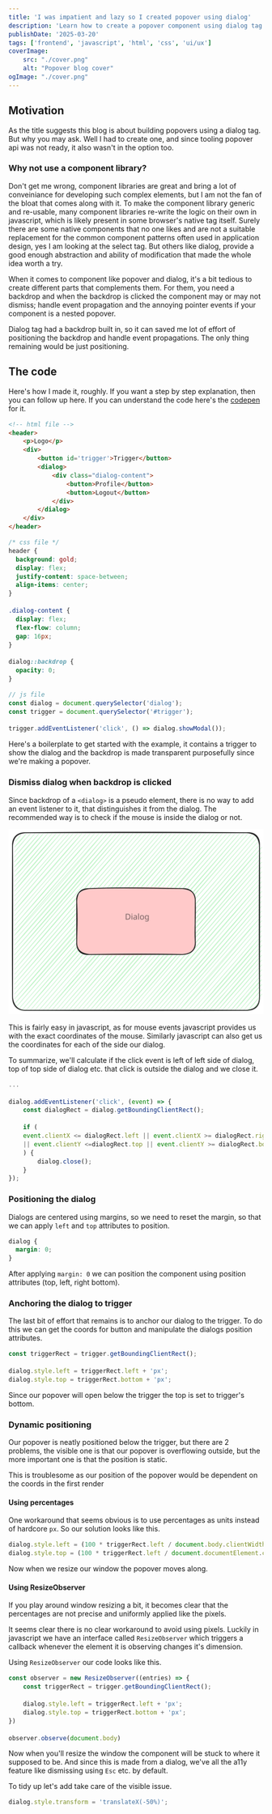 ```yaml
---
title: 'I was impatient and lazy so I created popover using dialog'
description: 'Learn how to create a popover component using dialog tag'
publishDate: '2025-03-20'
tags: ['frontend', 'javascript', 'html', 'css', 'ui/ux']
coverImage: 
    src: "./cover.png"
    alt: "Popover blog cover"
ogImage: "./cover.png"
---
```


## Motivation 
As the title suggests this blog is about building popovers using a dialog tag. But why you may ask. Well I had to create one, and since tooling popover api was not ready, it also wasn't in the option too.

### Why not use a component library?

Don't get me wrong, component libraries are great and bring a lot of conveiniance for developing such complex elements, but I am not the fan of the bloat that comes along with it. To make the component library generic and re-usable, many component libraries re-write the logic on their own in javascript, which is likely present in some browser's native tag itself.
Surely there are some native components that no one likes and are not a suitable replacement for the common component patterns often used in application design, yes I am looking at the select tag.
But others like dialog, provide a good enough abstraction and ability of modification that made the whole idea worth a try.

When it comes to component like popover and dialog, it's a bit tedious to create different parts that complements them. For them, you need a backdrop and when the backdrop is clicked the component may or may not dismiss; handle event propagation and the annoying pointer events if your component is a nested popover.

Dialog tag had a backdrop built in, so it can saved me lot of effort of positioning the backdrop and handle event propagations. The only thing remaining would be just positioning.

## The code
Here's how I made it, roughly. If you want a step by step explanation, then you can follow up here. If you can understand the code here's the [codepen](https://codepen.io/Tanishq/pen/YPzagxY) for it.

```html
<!-- html file -->
<header>
    <p>Logo</p>
    <div>
        <button id='trigger'>Trigger</button>
        <dialog>
            <div class="dialog-content">
                <button>Profile</button>
                <button>Logout</button>
            </div>
        </dialog>
    </div>
</header>
```

```css
/* css file */
header {
  background: gold;
  display: flex;
  justify-content: space-between;
  align-items: center;
}

.dialog-content {
  display: flex;
  flex-flow: column;
  gap: 16px;
}

dialog::backdrop {
  opacity: 0;
}
```

```js
// js file
const dialog = document.querySelector('dialog');
const trigger = document.querySelector('#trigger');

trigger.addEventListener('click', () => dialog.showModal());

```

Here's a boilerplate to get started with the example, it contains a trigger to show the dialog and the backdrop is made transparent purposefully since we're making a popover.

### Dismiss dialog when backdrop is clicked

Since backdrop of a `<dialog>` is a pseudo element, there is no way to add an event listener to it, that distinguishes it from the dialog. The recommended way is to check if the mouse is inside the dialog or not. 

![Dialog bounding rects in a container](dialog-rect.svg)

This is fairly easy in javascript, as for mouse events javascript provides us with the exact coordinates of the mouse. Similarly javascript can also get us the coordinates for each of the side our dialog.

To summarize, we'll calculate if the click event is left of left side of dialog, top of top side of dialog etc. that click is outside the dialog and we close it. 

```js
...

dialog.addEventListener('click', (event) => {
    const dialogRect = dialog.getBoundingClientRect(); 

    if (
    event.clientX <= dialogRect.left || event.clientX >= dialogRect.right
    || event.clientY <=dialogRect.top || event.clientY >= dialogRect.bottom
    ) {
        dialog.close();
    }
});

```

### Positioning the dialog

Dialogs are centered using margins, so we need to reset the margin, so that we can apply `left` and `top` attributes to position.

```css
dialog {
  margin: 0;
}
```

After applying `margin: 0` we can position the component using position attributes (top, left, right bottom).

### Anchoring the dialog to trigger

The last bit of effort that remains is to anchor our dialog to the trigger. To do this we can get the coords for button and manipulate the dialogs position attributes.

```js
const triggerRect = trigger.getBoundingClientRect();

dialog.style.left = triggerRect.left + 'px';
dialog.style.top = triggerRect.bottom + 'px';
```

Since our popover will open below the trigger the top is set to trigger's bottom.

### Dynamic positioning
Our popover is neatly positioned below the trigger, but there are 2 problems, the visible one is that our popover is overflowing outside, but the more important one is that the position is static.

This is troublesome as our position of the popover would be dependent on the coords in the first render 

#### Using percentages
One workaround that seems obvious is to use percentages as units instead of hardcore `px`. So our solution looks like this.

```js
dialog.style.left = (100 * triggerRect.left / document.body.clientWidth) + "%"; 
dialog.style.top = (100 * triggerRect.left / document.documentElement.clientWidth) + "%"; 
```
Now when we resize our window the popover moves along.

#### Using ResizeObserver
If you play around window resizing a bit, it becomes clear that the percentages are not precise and uniformly applied like the pixels.

It seems clear there is no clear workaround to avoid using pixels. Luckily in javascript we have an interface called `ResizeObserver` which triggers a callback whenever the element it is observing changes it's dimension.

Using `ResizeObserver` our code looks like this.

```js
const observer = new ResizeObserver((entries) => {
    const triggerRect = trigger.getBoundingClientRect();

    dialog.style.left = triggerRect.left + 'px';
    dialog.style.top = triggerRect.bottom + 'px';   
})

observer.observe(document.body)
```

Now when you'll resize the window the component will be stuck to where it supposed to be. And since this is made from a dialog, we've all the a11y feature like dismissing using `Esc` etc. by default.

To tidy up let's add take care of the visible issue.
```js
dialog.style.transform = 'translateX(-50%)';
```
